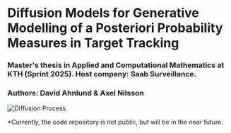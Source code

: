 # Diffusion Models for Generative Modelling of a Posteriori Probability Measures in Target Tracking
### Master's thesis in Applied and Computational Mathematics at KTH (Sprint 2025). Host company: Saab Surveillance.
### Authors: David Ahnlund & Axel Nilsson

![Diffusion Process](https://github.com/Diffusion-VT25/.github/blob/main/diffusionprocess_comp.gif?raw=true)

*Currently, the code repository is not public, but will be in the near future.
